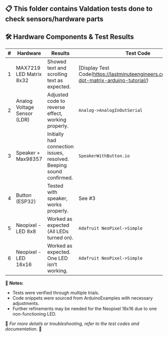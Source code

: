 ## 📋 This folder contains Valdation tests done to check sensors/hardware parts

## 🛠️ Hardware Components & Test Results

| # | **Hardware** | **Results** | **Test Code** |
|---|------------|------------|------------|
| 1 | MAX7219 LED Matrix 8x32 | Showed text and scrolling text as expected. | [Display Test Code(https://lastminuteengineers.com/max7219-dot-matrix-arduino-tutorial/) |
| 2 | Analog Voltage Sensor (LDR) | Adjusted code to reverse effect, working properly. | `Analog->AnalogInOutSerial` |
| 3 | Speaker + Max98357 | Initially had connection issues, resolved. Beeping sound confirmed. | `SpeakerWithButton.io` |
| 4 | Button (ESP32) | Tested with speaker, works properly. | See #3 |
| 5 | Neopixel - LED 8x8 | Worked as expected (All LEDs turned on). | `Adafruit NeoPixel->Simple` |
| 6 | Neopixel - LED 16x16 | Worked as expected. One LED isn’t working. | `Adafruit NeoPixel->Simple` |

📌 **Notes:**
- Tests were verified through multiple trials.
- Code snippets were sourced from ArduinoExamples with necessary adjustments.
- Further refinements may be needed for the Neopixel 16x16 due to one non-functioning LED.

📎 *For more details or troubleshooting, refer to the test codes and documentation.* 🚀
